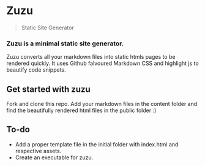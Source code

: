 # Zuzu
> Static Site Generator
### Zuzu is a minimal static site generator.
Zuzu converts all your markdown files into static htmls pages to be rendered quickly. It uses Github falvoured Markdown CSS and highlight js to beautify code snippets.
## Get started with zuzu
Fork and clone this repo. 
Add your markdown files in the content  folder and find the beautifully rendered html files in the public folder :)

## To-do
* Add a proper template file in the initial folder with index.html and respective assets.
* Create an executable for zuzu.
